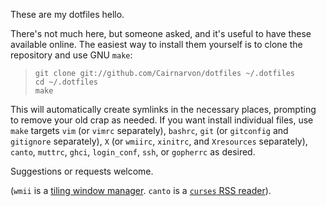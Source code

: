 These are my dotfiles hello.

There's not much here, but someone asked, and it's useful to have these available online. The easiest way to install them yourself is to clone the repository and use GNU `make`:

>     git clone git://github.com/Cairnarvon/dotfiles ~/.dotfiles
>     cd ~/.dotfiles
>     make

This will automatically create symlinks in the necessary places, prompting to remove your old crap as needed. If you want install individual files, use `make` targets `vim` (or `vimrc` separately), `bashrc`, `git` (or `gitconfig` and `gitignore` separately), `X` (or `wmiirc`, `xinitrc`, and `Xresources` separately), `canto`, `muttrc`, `ghci`, `login_conf`, `ssh`, or `gopherrc` as desired.

Suggestions or requests welcome.

(`wmii` is a [tiling window manager](http://wmii.suckless.org/). `canto` is a [`curses` RSS reader](http://codezen.org/canto/)).
